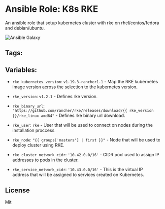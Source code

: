 # Ansible Role: K8s RKE


An ansible role that setup kubernetes cluster with rke on rhel/centos/fedora and debian/ubuntu. 

![Ansible Galaxy](https://github.com/BasisTI/ansible_rke/workflows/Ansible%20Galaxy/badge.svg)

## Tags:
## Variables:

* `rke_kubernetes_version`: `v1.19.3-rancher1-1` - Map the RKE kubernetes image version across the selection to the kubernetes version.



* `rke_version`: `v1.2.1` - Defines rke version.



* `rke_binary_url`: `"https://github.com/rancher/rke/releases/download/{{ rke_version }}/rke_linux-amd64"` - Defines rke binary url download.



* `rke_user`: `rke` - User that will be used to connect on nodes during the installation proccess.



* `rke_node`: `"{{ groups['masters'] | first }}"` - Node that will be used to deploy cluster using RKE.



* `rke_cluster_network_cidr`: `'10.42.0.0/16'` - CIDR pool used to assign IP addresses to pods in the cluster.



* `rke_service_network_cidr`: `'10.43.0.0/16'` - This is the virtual IP address that will be assigned to services created on Kubernetes.


## License
Mit

